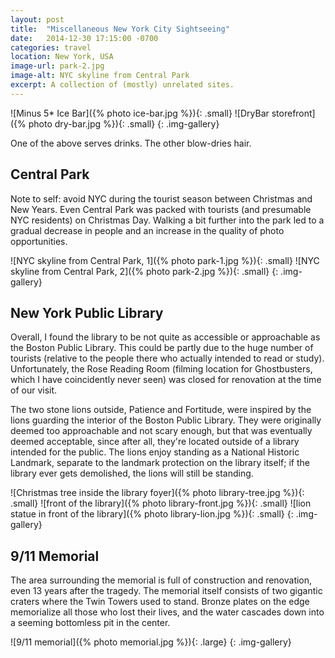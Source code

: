 ```yaml
---
layout: post
title:  "Miscellaneous New York City Sightseeing"
date:   2014-12-30 17:15:00 -0700
categories: travel
location: New York, USA
image-url: park-2.jpg
image-alt: NYC skyline from Central Park
excerpt: A collection of (mostly) unrelated sites.
---
```

![Minus 5* Ice Bar]({% photo ice-bar.jpg %}){: .small}
![DryBar storefront]({% photo dry-bar.jpg %}){: .small}
{: .img-gallery}

One of the above serves drinks. The other blow-dries hair.

## Central Park

Note to self: avoid NYC during the tourist season between Christmas and New Years. Even Central Park was packed with tourists (and presumable NYC residents) on Christmas Day. Walking a bit further into the park led to a gradual decrease in people and an increase in the quality of photo opportunities.

![NYC skyline from Central Park, 1]({% photo park-1.jpg %}){: .small}
![NYC skyline from Central Park, 2]({% photo park-2.jpg %}){: .small}
{: .img-gallery}

## New York Public Library

Overall, I found the library to be not quite as accessible or approachable as the Boston Public Library. This could be partly due to the huge number of tourists (relative to the people there who actually intended to read or study). Unfortunately, the Rose Reading Room (filming location for Ghostbusters, which I have coincidently never seen) was closed for renovation at the time of our visit.

The two stone lions outside, Patience and Fortitude, were inspired by the lions guarding the interior of the Boston Public Library. They were originally deemed too approachable and not scary enough, but that was eventually deemed acceptable, since after all, they're located outside of a library intended for the public. The lions enjoy standing as a National Historic Landmark, separate to the landmark protection on the library itself; if the library ever gets demolished, the lions will still be standing.

![Christmas tree inside the library foyer]({% photo library-tree.jpg %}){: .small}
![front of the library]({% photo library-front.jpg %}){: .small}
![lion statue in front of the library]({% photo library-lion.jpg %}){: .small}
{: .img-gallery}

## 9/11 Memorial

The area surrounding the memorial is full of construction and renovation, even 13 years after the tragedy. The memorial itself consists of two gigantic craters where the Twin Towers used to stand. Bronze plates on the edge memorialize all those who lost their lives, and the water cascades down into a seeming bottomless pit in the center.

![9/11 memorial]({% photo memorial.jpg %}){: .large}
{: .img-gallery}
